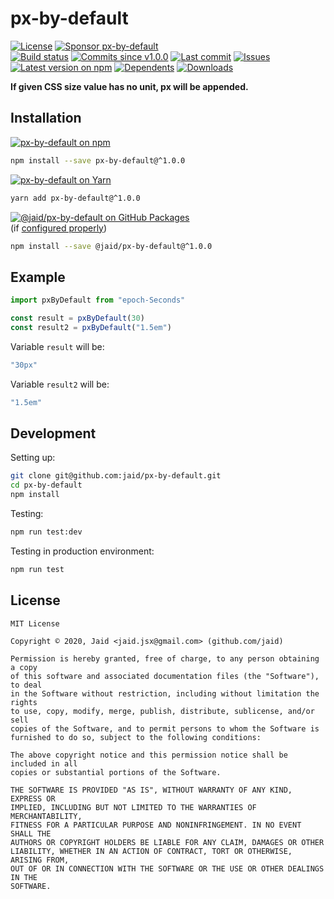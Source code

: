 # px-by-default


<a href="https://raw.githubusercontent.com/jaid/px-by-default/master/license.txt"><img src="https://img.shields.io/github/license/jaid/px-by-default?style=flat-square" alt="License"/></a> <a href="https://github.com/sponsors/jaid"><img src="https://img.shields.io/badge/<3-Sponsor-FF45F1?style=flat-square" alt="Sponsor px-by-default"/></a>  
<a href="https://actions-badge.atrox.dev/jaid/px-by-default/goto"><img src="https://img.shields.io/endpoint.svg?style=flat-square&url=https%3A%2F%2Factions-badge.atrox.dev%2Fjaid%2Fpx-by-default%2Fbadge" alt="Build status"/></a> <a href="https://github.com/jaid/px-by-default/commits"><img src="https://img.shields.io/github/commits-since/jaid/px-by-default/v1.0.0?style=flat-square&logo=github" alt="Commits since v1.0.0"/></a> <a href="https://github.com/jaid/px-by-default/commits"><img src="https://img.shields.io/github/last-commit/jaid/px-by-default?style=flat-square&logo=github" alt="Last commit"/></a> <a href="https://github.com/jaid/px-by-default/issues"><img src="https://img.shields.io/github/issues/jaid/px-by-default?style=flat-square&logo=github" alt="Issues"/></a>  
<a href="https://npmjs.com/package/px-by-default"><img src="https://img.shields.io/npm/v/px-by-default?style=flat-square&logo=npm&label=latest%20version" alt="Latest version on npm"/></a> <a href="https://github.com/jaid/px-by-default/network/dependents"><img src="https://img.shields.io/librariesio/dependents/npm/px-by-default?style=flat-square&logo=npm" alt="Dependents"/></a> <a href="https://npmjs.com/package/px-by-default"><img src="https://img.shields.io/npm/dm/px-by-default?style=flat-square&logo=npm" alt="Downloads"/></a>

**If given CSS size value has no unit, px will be appended.**





## Installation

<a href="https://npmjs.com/package/px-by-default"><img src="https://img.shields.io/badge/npm-px--by--default-C23039?style=flat-square&logo=npm" alt="px-by-default on npm"/></a>

```bash
npm install --save px-by-default@^1.0.0
```

<a href="https://yarnpkg.com/package/px-by-default"><img src="https://img.shields.io/badge/Yarn-px--by--default-2F8CB7?style=flat-square&logo=yarn&logoColor=white" alt="px-by-default on Yarn"/></a>

```bash
yarn add px-by-default@^1.0.0
```

<a href="https://github.com/jaid/px-by-default/packages"><img src="https://img.shields.io/badge/GitHub Packages-@jaid/px--by--default-24282e?style=flat-square&logo=github" alt="@jaid/px-by-default on GitHub Packages"/></a>  
(if [configured properly](https://help.github.com/en/github/managing-packages-with-github-packages/configuring-npm-for-use-with-github-packages))

```bash
npm install --save @jaid/px-by-default@^1.0.0
```



## Example


```javascript
import pxByDefault from "epoch-Seconds"

const result = pxByDefault(30)
const result2 = pxByDefault("1.5em")
```

Variable `result` will be:

```javascript
"30px"
```
Variable `result2` will be:

```javascript
"1.5em"
```













## Development



Setting up:
```bash
git clone git@github.com:jaid/px-by-default.git
cd px-by-default
npm install
```
Testing:
```bash
npm run test:dev
```
Testing in production environment:
```bash
npm run test
```


## License
```text
MIT License

Copyright © 2020, Jaid <jaid.jsx@gmail.com> (github.com/jaid)

Permission is hereby granted, free of charge, to any person obtaining a copy
of this software and associated documentation files (the "Software"), to deal
in the Software without restriction, including without limitation the rights
to use, copy, modify, merge, publish, distribute, sublicense, and/or sell
copies of the Software, and to permit persons to whom the Software is
furnished to do so, subject to the following conditions:

The above copyright notice and this permission notice shall be included in all
copies or substantial portions of the Software.

THE SOFTWARE IS PROVIDED "AS IS", WITHOUT WARRANTY OF ANY KIND, EXPRESS OR
IMPLIED, INCLUDING BUT NOT LIMITED TO THE WARRANTIES OF MERCHANTABILITY,
FITNESS FOR A PARTICULAR PURPOSE AND NONINFRINGEMENT. IN NO EVENT SHALL THE
AUTHORS OR COPYRIGHT HOLDERS BE LIABLE FOR ANY CLAIM, DAMAGES OR OTHER
LIABILITY, WHETHER IN AN ACTION OF CONTRACT, TORT OR OTHERWISE, ARISING FROM,
OUT OF OR IN CONNECTION WITH THE SOFTWARE OR THE USE OR OTHER DEALINGS IN THE
SOFTWARE.
```
